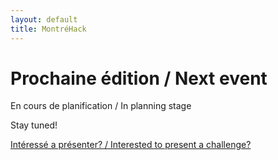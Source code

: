 ```yaml
---
layout: default
title: MontréHack
---
```


# Prochaine édition / Next event

En cours de planification / In planning stage

Stay tuned!

[Intéressé a présenter? / Interested to present a challenge?](https://github.com/montrehack/montrehack.github.com/wiki/Present-at-Montrehack)
